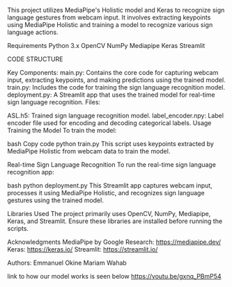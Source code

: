 This project utilizes MediaPipe's Holistic model and Keras to recognize sign language gestures from webcam input. It involves extracting keypoints using MediaPipe Holistic and training a model to recognize various sign language actions.

Requirements
Python 3.x
OpenCV
NumPy
Mediapipe
Keras
Streamlit

CODE STRUCTURE

Key Components:
main.py: Contains the core code for capturing webcam input, extracting keypoints, and making predictions using the trained model.
train.py: Includes the code for training the sign language recognition model.
deployment.py: A Streamlit app that uses the trained model for real-time sign language recognition.
Files:

ASL.h5: Trained sign language recognition model.
label_encoder.npy: Label encoder file used for encoding and decoding categorical labels.
Usage
Training the Model
To train the model:

bash
Copy code
python train.py
This script uses keypoints extracted by MediaPipe Holistic from webcam data to train the model.

Real-time Sign Language Recognition
To run the real-time sign language recognition app:

bash
python deployment.py
This Streamlit app captures webcam input, processes it using MediaPipe Holistic, and recognizes sign language gestures using the trained model.

Libraries Used
The project primarily uses OpenCV, NumPy, Mediapipe, Keras, and Streamlit. Ensure these libraries are installed before running the scripts.

Acknowledgments
MediaPipe by Google Research: https://mediapipe.dev/
Keras: https://keras.io/
Streamlit: https://streamlit.io/

Authors: Emmanuel Okine
Mariam Wahab

link to how our model works is seen below
https://youtu.be/gxnq_PBmP54  
